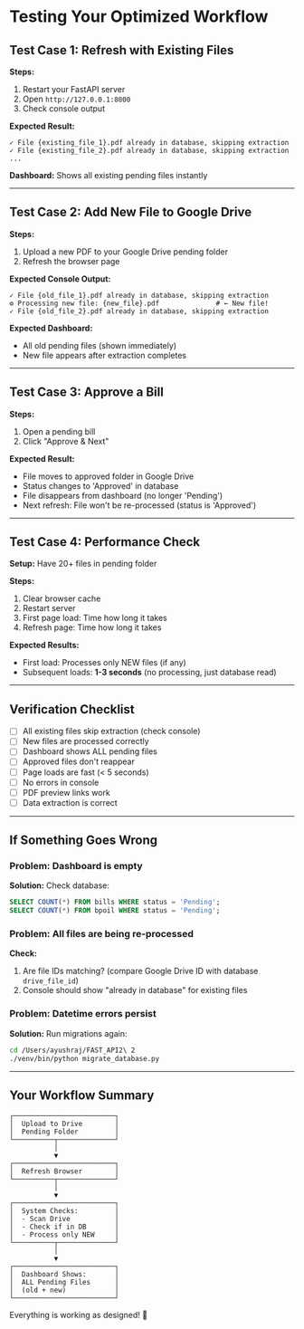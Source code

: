 # Testing Your Optimized Workflow

## Test Case 1: Refresh with Existing Files
**Steps:**
1. Restart your FastAPI server
2. Open `http://127.0.0.1:8000`
3. Check console output

**Expected Result:**
```
✓ File {existing_file_1}.pdf already in database, skipping extraction
✓ File {existing_file_2}.pdf already in database, skipping extraction
...
```
**Dashboard:** Shows all existing pending files instantly

---

## Test Case 2: Add New File to Google Drive
**Steps:**
1. Upload a new PDF to your Google Drive pending folder
2. Refresh the browser page

**Expected Console Output:**
```
✓ File {old_file_1}.pdf already in database, skipping extraction
⚙ Processing new file: {new_file}.pdf              # ← New file!
✓ File {old_file_2}.pdf already in database, skipping extraction
```

**Expected Dashboard:**
- All old pending files (shown immediately)
- New file appears after extraction completes

---

## Test Case 3: Approve a Bill
**Steps:**
1. Open a pending bill
2. Click "Approve & Next"

**Expected Result:**
- File moves to approved folder in Google Drive
- Status changes to 'Approved' in database
- File disappears from dashboard (no longer 'Pending')
- Next refresh: File won't be re-processed (status is 'Approved')

---

## Test Case 4: Performance Check
**Setup:** Have 20+ files in pending folder

**Steps:**
1. Clear browser cache
2. Restart server
3. First page load: Time how long it takes
4. Refresh page: Time how long it takes

**Expected Results:**
- First load: Processes only NEW files (if any)
- Subsequent loads: **1-3 seconds** (no processing, just database read)

---

## Verification Checklist

- [ ] All existing files skip extraction (check console)
- [ ] New files are processed correctly
- [ ] Dashboard shows ALL pending files
- [ ] Approved files don't reappear
- [ ] Page loads are fast (< 5 seconds)
- [ ] No errors in console
- [ ] PDF preview links work
- [ ] Data extraction is correct

---

## If Something Goes Wrong

### Problem: Dashboard is empty
**Solution:** Check database:
```sql
SELECT COUNT(*) FROM bills WHERE status = 'Pending';
SELECT COUNT(*) FROM bpoil WHERE status = 'Pending';
```

### Problem: All files are being re-processed
**Check:** 
1. Are file IDs matching? (compare Google Drive ID with database `drive_file_id`)
2. Console should show "already in database" for existing files

### Problem: Datetime errors persist
**Solution:** Run migrations again:
```bash
cd /Users/ayushraj/FAST_API2\ 2
./venv/bin/python migrate_database.py
```

---

## Your Workflow Summary

```
┌─────────────────────────┐
│  Upload to Drive        │
│  Pending Folder         │
└──────────┬──────────────┘
           │
           ▼
┌─────────────────────────┐
│  Refresh Browser        │
└──────────┬──────────────┘
           │
           ▼
┌─────────────────────────┐
│  System Checks:         │
│  - Scan Drive           │
│  - Check if in DB       │
│  - Process only NEW     │
└──────────┬──────────────┘
           │
           ▼
┌─────────────────────────┐
│  Dashboard Shows:       │
│  ALL Pending Files      │
│  (old + new)            │
└─────────────────────────┘
```

Everything is working as designed! 🎉

